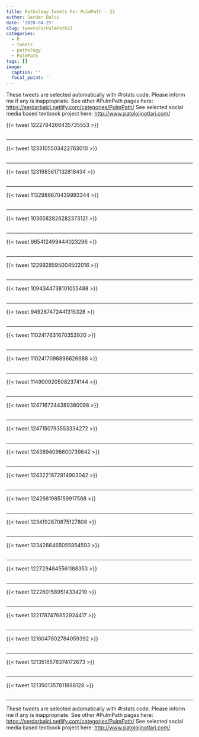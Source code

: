 ```yaml
---
title: Pathology Tweets For PulmPath - 23
author: Serdar Balci
date: '2020-04-25'
slug: tweetsForPulmPath23
categories:
  - R
  - tweets
  - pathology
  - PulmPath
tags: []
image:
  caption: ''
  focal_point: ''
---
```



These tweets are selected automatically with #rstats code. Please inform me if any is inappropriate.
See other #PulmPath pages here: https://serdarbalci.netlify.com/categories/PulmPath/ 
See selected social media based textbook project here: http://www.patolojinotlari.com/

{{< tweet 1222784266435735553 >}}
<br>
<br>
<hr>
{{< tweet 1233105503422763010 >}}
<br>
<br>
<hr>
{{< tweet 1231985617132818434 >}}
<br>
<br>
<hr>
{{< tweet 1132986670439993344 >}}
<br>
<br>
<hr>
{{< tweet 1036582826282373121 >}}
<br>
<br>
<hr>
{{< tweet 965412499444023296 >}}
<br>
<br>
<hr>
{{< tweet 1229928595004502016 >}}
<br>
<br>
<hr>
{{< tweet 1094344738101055488 >}}
<br>
<br>
<hr>
{{< tweet 949287472441315328 >}}
<br>
<br>
<hr>
{{< tweet 1102417631670353920 >}}
<br>
<br>
<hr>
{{< tweet 1102417096896626688 >}}
<br>
<br>
<hr>
{{< tweet 1149009205082374144 >}}
<br>
<br>
<hr>
{{< tweet 1247167244389380098 >}}
<br>
<br>
<hr>
{{< tweet 1247150793553334272 >}}
<br>
<br>
<hr>
{{< tweet 1243894096600739842 >}}
<br>
<br>
<hr>
{{< tweet 1243221872914903042 >}}
<br>
<br>
<hr>
{{< tweet 1242661985159917568 >}}
<br>
<br>
<hr>
{{< tweet 1234192870875127808 >}}
<br>
<br>
<hr>
{{< tweet 1234266465055854593 >}}
<br>
<br>
<hr>
{{< tweet 1227294845561188353 >}}
<br>
<br>
<hr>
{{< tweet 1222601589514334210 >}}
<br>
<br>
<hr>
{{< tweet 1221787476852924417 >}}
<br>
<br>
<hr>
{{< tweet 1216047802784059392 >}}
<br>
<br>
<hr>
{{< tweet 1213518578374172673 >}}
<br>
<br>
<hr>
{{< tweet 1213501357811888128 >}}
<br>
<br>
<hr>


These tweets are selected automatically with #rstats code. Please inform me if any is inappropriate.
See other #PulmPath pages here: https://serdarbalci.netlify.com/categories/PulmPath/ 
See selected social media based textbook project here: http://www.patolojinotlari.com/
